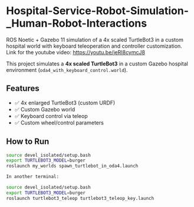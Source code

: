 # Hospital-Service-Robot-Simulation-_Human-Robot-Interactions
ROS Noetic + Gazebo 11 simulation of a 4x scaled TurtleBot3 in a custom hospital world with keyboard teleoperation and controller customization. 
Link for the youtube video: https://youtu.be/jeRI8cymcJ8


This project simulates a **4x scaled TurtleBot3** in a custom Gazebo hospital environment (`oda4_with_keyboard_control.world`).

## Features
- ✅ 4x enlarged TurtleBot3 (custom URDF)
- ✅ Custom Gazebo world
- ✅ Keyboard control via teleop
- ✅ Custom wheel/control parameters

## How to Run

```bash
source devel_isolated/setup.bash
export TURTLEBOT3_MODEL=burger
roslaunch my_worlds spawn_turtlebot_in_oda4.launch

In another terminal:

source devel_isolated/setup.bash
export TURTLEBOT3_MODEL=burger
roslaunch turtlebot3_teleop turtlebot3_teleop_key.launch

